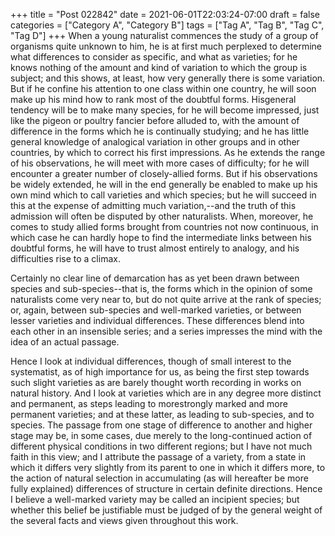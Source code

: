 +++
title = "Post 022842"
date = 2021-06-01T22:03:24-07:00
draft = false
categories = ["Category A", "Category B"]
tags = ["Tag A", "Tag B", "Tag C", "Tag D"]
+++
When a young naturalist commences the study of a group of organisms quite unknown to him, he is at first much perplexed to determine what differences to consider as specific, and what as varieties; for he knows nothing of the amount and kind of variation to which the group is subject; and this shows, at least, how very generally there is some variation. But if he confine his attention to one class within one country, he will soon make up his mind how to rank most of the doubtful forms. Hisgeneral tendency will be to make many species, for he will become impressed, just like the pigeon or poultry fancier before alluded to, with the amount of difference in the forms which he is continually studying; and he has little general knowledge of analogical variation in other groups and in other countries, by which to correct his first impressions. As he extends the range of his observations, he will meet with more cases of difficulty; for he will encounter a greater number of closely-allied forms. But if his observations be widely extended, he will in the end generally be enabled to make up his own mind which to call varieties and which species; but he will succeed in this at the expense of admitting much variation,--and the truth of this admission will often be disputed by other naturalists. When, moreover, he comes to study allied forms brought from countries not now continuous, in which case he can hardly hope to find the intermediate links between his doubtful forms, he will have to trust almost entirely to analogy, and his difficulties rise to a climax.

Certainly no clear line of demarcation has as yet been drawn between species and sub-species--that is, the forms which in the opinion of some naturalists come very near to, but do not quite arrive at the rank of species; or, again, between sub-species and well-marked varieties, or between lesser varieties and individual differences. These differences blend into each other in an insensible series; and a series impresses the mind with the idea of an actual passage.

Hence I look at individual differences, though of small interest to the systematist, as of high importance for us, as being the first step towards such slight varieties as are barely thought worth recording in works on natural history. And I look at varieties which are in any degree more distinct and permanent, as steps leading to morestrongly marked and more permanent varieties; and at these latter, as leading to sub-species, and to species. The passage from one stage of difference to another and higher stage may be, in some cases, due merely to the long-continued action of different physical conditions in two different regions; but I have not much faith in this view; and I attribute the passage of a variety, from a state in which it differs very slightly from its parent to one in which it differs more, to the action of natural selection in accumulating (as will hereafter be more fully explained) differences of structure in certain definite directions. Hence I believe a well-marked variety may be called an incipient species; but whether this belief be justifiable must be judged of by the general weight of the several facts and views given throughout this work.
